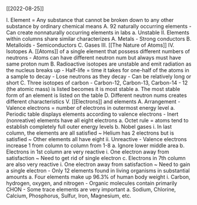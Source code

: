 [[2022-08-25]]

I. Element = Any substance that cannot be broken down to any other substance by ordinary chemical means
	A. 92 naturally occurring elements
		- Can create nonnaturally occurring elements in labs
			a. Unstable
II. Elements within columns share similar characterizes 
	A. Metals
		- Strong conductors
	B. Metalloids
		- Semiconductors
	C. Gases
III. [[The Nature of Atoms]]
IV. Isotopes
	A. [[Atoms]] of a single element that possess different numbers of neutrons
		- Atoms can have different neutron num but always must have same proton num
	B. Radioactive isotopes are unstable and emit radiation as the nucleus breaks up
		- Half-life = time it takes for one-half of the atoms in a sample to decay
		- Lose neutrons as they decay
		- Can be relatively long or short
	C. Three isotopes of carbon
		- Carbon-12, Carbon-13, Carbon-14
		- 12 (the atomic mass) is listed becomes it is most stable
			a. The most stable form of an element is listed on the table
	D. Different neutron nums creates different characteristics
V. [[Electrons]] and elements
	A. Arrangement
		- Valence electrons = number of electrons in outermost energy level
			a. Periodic table displays elements according to valence electrons
		- Inert (nonreative) elements have all eight electrons
			a. Octet rule = atoms tend to establish completely full outer energy levels
			b. Nobel gases
				i. In last column, the elements are all satisfied
					~ Helium has 2 electrons but is satisfied
					~ Other elements all have eight
				ii. Unreactive
		- Valence electrons increase 1 from column to column from 1-8
			a. Ignore lower middle area
			b. Electrons in 1st column are very reactive
				i. One electron away from satisfaction
					~ Need to get rid of single electron
			c. Electrons in 7th column are also very reactive
				i. One electron away from satisfaction
					~ Need to gain a single electron
		- Only 12 elements found in living organisms in substantial amounts
			a. Four elements make up 96.3% of human body weight
				i. Carbon, hydrogen, oxygen, and nitrogen
		- Organic molecules contain primarily CHON
		- Some trace elements are very important
			a. Sodium, Chlorine, Calcium, Phosphorus, Sulfur, Iron, Magnesium, etc.
